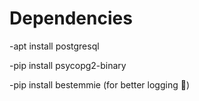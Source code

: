 # Dependencies 


  -apt install postgresql 
  
  
  -pip install psycopg2-binary
  
  
  -pip install bestemmie (for better logging 🤣)
